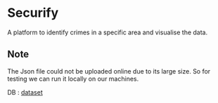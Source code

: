 # Securify

A platform to identify crimes in a specific area and visualise the data.

## Note 
The Json file could not be uploaded online due to its large size. So for testing we can run it locally on our machines.

DB : <a href="https://data.cityofchicago.org/Public-Safety/Crimes-2001-to-present/ijzp-q8t2">dataset</a>
